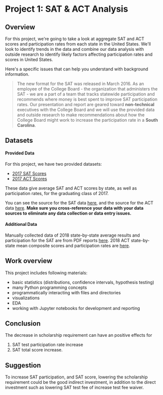 # Project 1: SAT & ACT Analysis

## Overview

For this project, we're going to take a look at aggregate SAT and ACT scores and participation rates from each state in the United States. We'll look to identify trends in the data and combine our data analysis with outside research to identify likely factors affecting participation rates and scores in United States.

Here's a specific issues that can help you understand with background information.
> The new format for the SAT was released in March 2016. As an employee of the College Board - the organization that administers the SAT - we are a part of a team that tracks statewide participation and recommends where money is best spent to improve SAT participation rates. Our presentation and report are geared toward **non-technical** executives with the College Board and we will use the provided data and outside research to make recommendations about how the College Board might work to increase the participation rate in a **South Carolina**.


## Datasets

#### Provided Data

For this project, we have two provided datasets:

- [2017 SAT Scores](./data/sat_2017.csv)
- [2017 ACT Scores](./data/act_2017.csv)

These data give average SAT and ACT scores by state, as well as participation rates, for the graduating class of 2017.

You can see the source for the SAT data [here](https://blog.collegevine.com/here-are-the-average-sat-scores-by-state/), and the source for the ACT data [here](https://blog.prepscholar.com/act-scores-by-state-averages-highs-and-lows). **Make sure you cross-reference your data with your data sources to eliminate any data collection or data entry issues.**

#### Additional Data

Manually collected data of 2018 state-by-state average results and participation for the SAT are from PDF reports [here](https://reports.collegeboard.org/sat-suite-program-results/state-results). 2018 ACT state-by-state mean composite scores and participation rates are [here](http://www.act.org/content/dam/act/unsecured/documents/cccr2018/Average-Scores-by-State.pdf).

## Work overview
This project includes following materials: 
- basic statistics (distributions, confidence intervals, hypothesis testing)
- many Python programming concepts
- programmatically interacting with files and directories
- visualizations
- EDA
- working with Jupyter notebooks for development and reporting

## Conclusion
The decrease in scholarship requirement can have an positive effects for 
1) SAT test participation rate increase 
2) SAT total  score increase.

## Suggestion
To increase SAT participation, and SAT score, lowering the scholarship requirement could be the good indirect investment, in addition to the direct investment such as lowering SAT test fee of increase test fee waiver.


